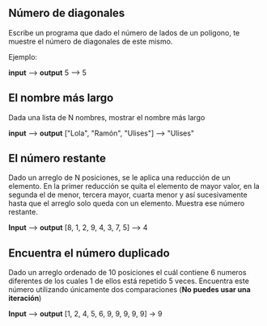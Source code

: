 ## Número de diagonales

Escribe un programa que dado el número de lados de un poligono, te muestre el número de diagonales de este mismo.

Ejemplo:

**input** --> **output**
5 --> 5

## El nombre más largo

Dada una lista de N nombres, mostrar el nombre más largo

**input** --> **output**
["Lola", "Ramón", "Ulises"] --> "Ulises"

## El número restante

Dado un arreglo de N posiciones, se le aplica una reducción de un elemento. En la primer reducción se quita el elemento de mayor valor, en la segunda el de menor, tercera mayor, cuarta menor y así sucesivamente hasta que el arreglo solo queda con un elemento. Muestra ese número restante.

**Input** --> **output**
[8, 1, 2, 9, 4, 3, 7, 5] --> 4

## Encuentra el número duplicado

Dado un arreglo ordenado de 10 posiciones el cuál contiene 6 numeros diferentes de los cuales 1 de ellos está repetido 5 veces. Encuentra este número utilizando únicamente dos comparaciones (**No puedes usar una iteración**)

**Input** --> **output**
[1, 2, 4, 5, 6, 9, 9, 9, 9, 9]  -> 9
